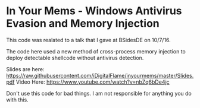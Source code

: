# In Your Mems - Windows Antivirus Evasion and Memory Injection

This code was realated to a talk that I gave at BSidesDE on 10/7/16.

The code here used a new method of cross-process memory injection to deploy detectable shellcode without antivirus detection.

Slides are here: https://raw.githubusercontent.com/iDigitalFlame/inyourmems/master/Slides.pdf
Video Here: https://www.youtube.com/watch?v=nbZq6bDe4jc

Don't use this code for bad things. I am not responsible for anything you do with this.
